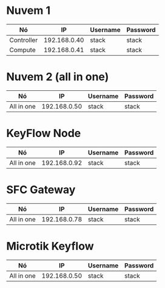 # Nuvem 1

| Nó         | IP           | Username | Password |
| ---------- | ------------ | -------- | -------- |
| Controller | 192.168.0.40 | stack    | stack    |
| Compute    | 192.168.0.41 | stack    | stack    |

# Nuvem 2 (all in one)

| Nó         | IP           | Username | Password |
| ---------- | ------------ | -------- | -------- |
| All in one | 192.168.0.50 | stack    | stack    |

# KeyFlow Node

| Nó         | IP           | Username | Password |
| ---------- | ------------ | -------- | -------- |
| All in one | 192.168.0.92 | stack    | stack    |

# SFC Gateway

| Nó         | IP           | Username | Password |
| ---------- | ------------ | -------- | -------- |
| All in one | 192.168.0.78 | stack    | stack    |

# Microtik Keyflow

| Nó         | IP           | Username | Password |
| ---------- | ------------ | -------- | -------- |
| All in one | 192.168.0.50 | stack    | stack    |
